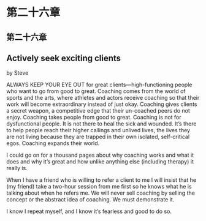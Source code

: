 # 第二十六章

## 第二十六章

## Actively seek exciting clients

by Steve

ALWAYS KEEP YOUR EYE OUT for great clients—high-functioning people who want to go from good to great. Coaching comes from the world of sports and the arts, where athletes and actors receive coaching so that their work will become extraordinary instead of just okay. Coaching gives clients a secret weapon, a competitive edge that their un-coached peers do not enjoy. Coaching takes people from good to great. Coaching is not for dysfunctional people. It is not there to heal the sick and wounded. It’s there to help people reach their higher callings and unlived lives, the lives they are not living because they are trapped in their own isolated, self-critical egos. Coaching expands their world.

I could go on for a thousand pages about why coaching works and what it does and why it’s great and how unlike anything else \(including therapy\) it really is.

When I have a friend who is willing to refer a client to me I will insist that he \(my friend\) take a two-hour session from me first so he knows what he is talking about when he refers me. We will never sell coaching by selling the concept or the abstract idea of coaching. We must demonstrate it.

I know I repeat myself, and I know it’s fearless and good to do so.

